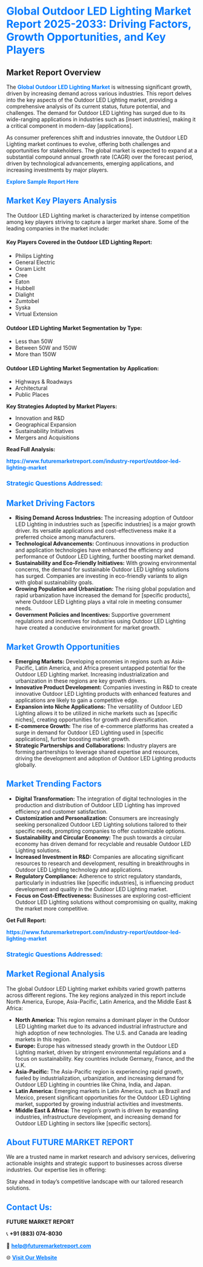<h1 style="color: #007BFF;">Global Outdoor LED Lighting Market Report 2025-2033: Driving Factors, Growth Opportunities, and Key Players</h1>

<section id="overview">
<h2>Market Report Overview</h2>
<p>The <a href="https://www.futuremarketreport.com/industry-report/outdoor-led-lighting-market" style="color: #007BFF; text-decoration: none;"><strong>Global Outdoor LED Lighting Market</strong></a> is witnessing significant growth, driven by increasing demand across various industries. This report delves into the key aspects of the Outdoor LED Lighting market, providing a comprehensive analysis of its current status, future potential, and challenges. The demand for Outdoor LED Lighting has surged due to its wide-ranging applications in industries such as [insert industries], making it a critical component in modern-day [applications].</p>
<p>As consumer preferences shift and industries innovate, the Outdoor LED Lighting market continues to evolve, offering both challenges and opportunities for stakeholders. The global market is expected to expand at a substantial compound annual growth rate (CAGR) over the forecast period, driven by technological advancements, emerging applications, and increasing investments by major players.</p>
</section>

<section id="overview">
<p><a href="https://www.futuremarketreport.com/request-sample/reportId=63204" style="color: #007BFF; text-decoration: none;"><strong>Explore Sample Report Here</strong></a></p>
</section>

<section id="key-players">
<h2 style="color: #007BFF;">Market Key Players Analysis</h2>
<p>The Outdoor LED Lighting market is characterized by intense competition among key players striving to capture a larger market share. Some of the leading companies in the market include:</p>
<h4>Key Players Covered in the Outdoor LED Lighting Report:</h4>
<ul><li>Philips Lighting</li><li>General Electric</li><li>Osram Licht</li><li>Cree</li><li>Eaton</li><li>Hubbell</li><li>Dialight</li><li>Zumtobel</li><li>Syska</li><li>Virtual Extension</li></ul>
<h4>Outdoor LED Lighting Market Segmentation by Type:</h4>
<ul><li>Less than 50W</li><li>Between 50W and 150W</li><li>More than 150W</li></ul>

<h4>Outdoor LED Lighting Market Segmentation by Application:</h4>
<ul><li>Highways &amp; Roadways</li><li>Architectural</li><li>Public Places</li></ul>
<p><strong>Key Strategies Adopted by Market Players:</strong></p>
<ul>
<li>Innovation and R&D</li>
<li>Geographical Expansion</li>
<li>Sustainability Initiatives</li>
<li>Mergers and Acquisitions</li>
</ul>
</section>

<section>
<p><strong>Read Full Analysis: </strong></p><a href="https://www.futuremarketreport.com/industry-report/outdoor-led-lighting-market" style="color: #007BFF; text-decoration: none;"><strong>https://www.futuremarketreport.com/industry-report/outdoor-led-lighting-market</strong></a>
<h3 style="color: #007BFF;">Strategic Questions Addressed:</h3>
</section>

<section id="driving-factors">
<h2 style="color: #007BFF;">Market Driving Factors</h2>
<ul>
<li><strong>Rising Demand Across Industries:</strong> The increasing adoption of Outdoor LED Lighting in industries such as [specific industries] is a major growth driver. Its versatile applications and cost-effectiveness make it a preferred choice among manufacturers.</li>
<li><strong>Technological Advancements:</strong> Continuous innovations in production and application technologies have enhanced the efficiency and performance of Outdoor LED Lighting, further boosting market demand.</li>
<li><strong>Sustainability and Eco-Friendly Initiatives:</strong> With growing environmental concerns, the demand for sustainable Outdoor LED Lighting solutions has surged. Companies are investing in eco-friendly variants to align with global sustainability goals.</li>
<li><strong>Growing Population and Urbanization:</strong> The rising global population and rapid urbanization have increased the demand for [specific products], where Outdoor LED Lighting plays a vital role in meeting consumer needs.</li>
<li><strong>Government Policies and Incentives:</strong> Supportive government regulations and incentives for industries using Outdoor LED Lighting have created a conducive environment for market growth.</li>
</ul>
</section>

<section id="growth-opportunities">
<h2 style="color: #007BFF;">Market Growth Opportunities</h2>
<ul>
<li><strong>Emerging Markets:</strong> Developing economies in regions such as Asia-Pacific, Latin America, and Africa present untapped potential for the Outdoor LED Lighting market. Increasing industrialization and urbanization in these regions are key growth drivers.</li>
<li><strong>Innovative Product Development:</strong> Companies investing in R&D to create innovative Outdoor LED Lighting products with enhanced features and applications are likely to gain a competitive edge.</li>
<li><strong>Expansion into Niche Applications:</strong> The versatility of Outdoor LED Lighting allows it to be utilized in niche markets such as [specific niches], creating opportunities for growth and diversification.</li>
<li><strong>E-commerce Growth:</strong> The rise of e-commerce platforms has created a surge in demand for Outdoor LED Lighting used in [specific applications], further boosting market growth.</li>
<li><strong>Strategic Partnerships and Collaborations:</strong> Industry players are forming partnerships to leverage shared expertise and resources, driving the development and adoption of Outdoor LED Lighting products globally.</li>
</ul>
</section>

<section id="trending-factors">
<h2 style="color: #007BFF;">Market Trending Factors</h2>
<ul>
<li><strong>Digital Transformation:</strong> The integration of digital technologies in the production and distribution of Outdoor LED Lighting has improved efficiency and customer satisfaction.</li>
<li><strong>Customization and Personalization:</strong> Consumers are increasingly seeking personalized Outdoor LED Lighting solutions tailored to their specific needs, prompting companies to offer customizable options.</li>
<li><strong>Sustainability and Circular Economy:</strong> The push towards a circular economy has driven demand for recyclable and reusable Outdoor LED Lighting solutions.</li>
<li><strong>Increased Investment in R&D:</strong> Companies are allocating significant resources to research and development, resulting in breakthroughs in Outdoor LED Lighting technology and applications.</li>
<li><strong>Regulatory Compliance:</strong> Adherence to strict regulatory standards, particularly in industries like [specific industries], is influencing product development and quality in the Outdoor LED Lighting market.</li>
<li><strong>Focus on Cost-Effectiveness:</strong> Businesses are exploring cost-efficient Outdoor LED Lighting solutions without compromising on quality, making the market more competitive.</li>
</ul>
</section>

<section>
<p><strong>Get Full Report: </strong></p><a href="https://www.futuremarketreport.com/industry-report/outdoor-led-lighting-market" style="color: #007BFF; text-decoration: none;"><strong>https://www.futuremarketreport.com/industry-report/outdoor-led-lighting-market</strong></a>
<h3 style="color: #007BFF;">Strategic Questions Addressed:</h3>
</section>


<section id="regional-analysis">
<h2 style="color: #007BFF;">Market Regional Analysis</h2>
<p>The global Outdoor LED Lighting market exhibits varied growth patterns across different regions. The key regions analyzed in this report include North America, Europe, Asia-Pacific, Latin America, and the Middle East & Africa:</p>
<ul>
<li><strong>North America:</strong> This region remains a dominant player in the Outdoor LED Lighting market due to its advanced industrial infrastructure and high adoption of new technologies. The U.S. and Canada are leading markets in this region.</li>
<li><strong>Europe:</strong> Europe has witnessed steady growth in the Outdoor LED Lighting market, driven by stringent environmental regulations and a focus on sustainability. Key countries include Germany, France, and the U.K.</li>
<li><strong>Asia-Pacific:</strong> The Asia-Pacific region is experiencing rapid growth, fueled by industrialization, urbanization, and increasing demand for Outdoor LED Lighting in countries like China, India, and Japan.</li>
<li><strong>Latin America:</strong> Emerging markets in Latin America, such as Brazil and Mexico, present significant opportunities for the Outdoor LED Lighting market, supported by growing industrial activities and investments.</li>
<li><strong>Middle East & Africa:</strong> The region’s growth is driven by expanding industries, infrastructure development, and increasing demand for Outdoor LED Lighting in sectors like [specific sectors].</li>
</ul>
</section>

<footer>
<h2 style="color: #007BFF;">About FUTURE MARKET REPORT</h2>
<p>We are a trusted name in market research and advisory services, delivering actionable insights and strategic support to businesses across diverse industries. Our expertise lies in offering:</p>

<p>Stay ahead in today’s competitive landscape with our tailored research solutions.</p>

<h2 style="color: #007BFF;">Contact Us:</h2>
<p><strong>FUTURE MARKET REPORT</strong></p>
<p>📞 <strong>+91 (883) 074-8030</strong></p>
<p>📧 <strong><a href="mailto:help@futuremarketreport.com" style="color: #007BFF;">help@futuremarketreport.com</a></strong></p>
<p>🌐 <strong><a href="https://www.futuremarketreport.com/" style="color: #007BFF;">Visit Our Website</a></strong></p>
</footer>